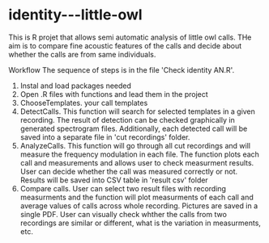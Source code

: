 # identity---little-owl

This is R projet that allows semi automatic analysis of little owl calls. THe aim is to compare fine acoustic features of the calls and decide about whether the calls are from same individuals.

Workflow
The sequence of steps is in the file 'Check identity AN.R'.
1) Instal and load packages needed
2) Open .R files with functions and lead them in the project
3) ChooseTemplates. your call templates
4) DetectCalls. This function will search for selected templates in a given recording. The result of detection can be checked graphically in generated spectrogram files. Additionally, each detected call will be saved into a separate file in 'cut recordings' folder.
5) AnalyzeCalls. This function will go through all cut recordings and will measure the frequency modulation in each file. The function plots each call and measurements and allows user to check measurment results. User can decide whether the call was measured correctly or not. Results will be saved into CSV table in 'result csv' folder
6) Compare calls. User can select two result files with recording measurments and the function will plot measurments of each call and average values of calls across whole recording. Pictures are saved in a single PDF. User can visually check whther the calls from two recordings are similar or different, what is the variation in measurments, etc.
